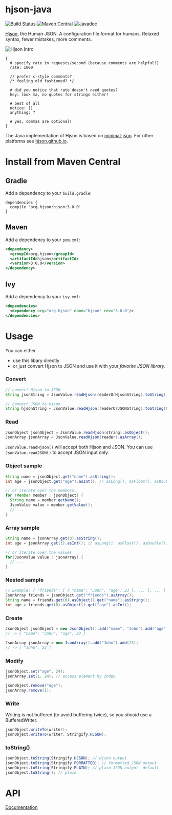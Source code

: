 # hjson-java

[![Build Status](https://img.shields.io/travis/hjson/hjson-java.svg?style=flat-square)](http://travis-ci.org/hjson/hjson-java)
[![Maven Central](https://img.shields.io/maven-central/v/org.hjson/hjson.svg?style=flat-square)](http://search.maven.org/#search|ga|1|g%3A%22org.hjson%22%20a%3A%22hjson%22)
[![Javadoc](https://javadoc-emblem.rhcloud.com/doc/org.hjson/hjson/badge.svg?style=flat-square&color=blue)](http://www.javadoc.io/doc/org.hjson/hjson)

[Hjson](https://hjson.github.io), the Human JSON. A configuration file format for humans. Relaxed syntax, fewer mistakes, more comments.

![Hjson Intro](https://hjson.github.io/hjson1.gif)

```
{
  # specify rate in requests/second (because comments are helpful!)
  rate: 1000

  // prefer c-style comments?
  /* feeling old fashioned? */

  # did you notice that rate doesn't need quotes?
  hey: look ma, no quotes for strings either!

  # best of all
  notice: []
  anything: ?

  # yes, commas are optional!
}
```

The Java implementation of Hjson is based on [minimal-json](https://github.com/ralfstx/minimal-json). For other platforms see [hjson.github.io](https://hjson.github.io).




# Install from Maven Central

## Gradle

Add a dependency to your `build.gradle`:

```
dependencies {
  compile 'org.hjson:hjson:3.0.0'
}
```

## Maven

Add a dependency to your `pom.xml`:

```xml
<dependency>
  <groupId>org.hjson</groupId>
  <artifactId>hjson</artifactId>
  <version>3.0.0</version>
</dependency>
```

## Ivy

Add a dependency to your `ivy.xml`:

```xml
<dependencies>
  <dependency org="org.hjson" name="hjson" rev="3.0.0"/>
</dependencies>
```

# Usage

You can either

- use this libary directly
- or just convert Hjson to JSON and use it with your *favorite JSON library*.

### Convert

```java
// convert Hjson to JSON
String jsonString = JsonValue.readHjson(readerOrHjsonString).toString();

// convert JSON to Hjson
String hjsonString = JsonValue.readHjson(readerOrJSONString).toString(Stringify.HJSON);
```

### Read

```java
JsonObject jsonObject = JsonValue.readHjson(string).asObject();
JsonArray jsonArray = JsonValue.readHjson(reader).asArray();
```

`JsonValue.readHjson()` will accept both Hjson and JSON. You can use `JsonValue.readJSON()` to accept JSON input only.

### Object sample

```java
String name = jsonObject.get("name").asString();
int age = jsonObject.get("age").asInt(); // asLong(), asFloat(), asDouble(), ...

// or iterate over the members
for (Member member : jsonObject) {
  String name = member.getName();
  JsonValue value = member.getValue();
  // ...
}
```

### Array sample

```java
String name = jsonArray.get(0).asString();
int age = jsonArray.get(1).asInt(); // asLong(), asFloat(), asDouble(), ...

// or iterate over the values
for(JsonValue value : jsonArray) {
  // ...
}
```

### Nested sample

```java
// Example: { "friends": [ { "name": "John", "age": 23 }, ... ], ... }
JsonArray friends = jsonObject.get("friends").asArray();
String name = friends.get(0).asObject().get("name").asString();
int age = friends.get(0).asObject().get("age").asInt();
```

### Create

```java
JsonObject jsonObject = new JsonObject().add("name", "John").add("age", 23);
// -> { "name": "John", "age", 23 }

JsonArray jsonArray = new JsonArray().add("John").add(23);
// -> [ "John", 23 ]
```

### Modify

```java
jsonObject.set("age", 24);
jsonArray.set(1, 24); // access element by index

jsonObject.remove("age");
jsonArray.remove(1);
```

### Write

Writing is not buffered (to avoid buffering twice), so you *should* use a BufferedWriter.

```java
jsonObject.writeTo(writer);
jsonObject.writeTo(writer, Stringify.HJSON);
```

### toString()

```java
jsonObject.toString(Stringify.HJSON); // Hjson output
jsonObject.toString(Stringify.FORMATTED); // formatted JSON output
jsonObject.toString(Stringify.PLAIN); // plain JSON output, default
jsonObject.toString(); // plain
```

# API

[Documentation](https://hjson.github.io/hjson-java/)


